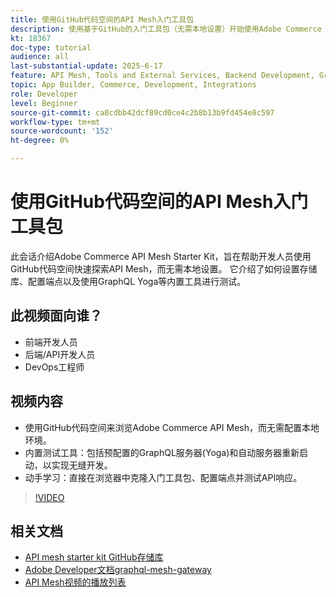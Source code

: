 ```yaml
---
title: 使用GitHub代码空间的API Mesh入门工具包
description: 使用基于GitHub的入门工具包（无需本地设置）开始使用Adobe Commerce API Mesh。
kt: 18367
doc-type: tutorial
audience: all
last-substantial-update: 2025-6-17
feature: API Mesh, Tools and External Services, Backend Development, GraphQL, Storefront
topic: App Builder, Commerce, Development, Integrations
role: Developer
level: Beginner
source-git-commit: ca8cdbb42dcf89cd0ce4c2b8b13b9fd454e8c597
workflow-type: tm+mt
source-wordcount: '152'
ht-degree: 0%

---
```



# 使用GitHub代码空间的API Mesh入门工具包

此会话介绍Adobe Commerce API Mesh Starter Kit，旨在帮助开发人员使用GitHub代码空间快速探索API Mesh，而无需本地设置。 它介绍了如何设置存储库、配置端点以及使用GraphQL Yoga等内置工具进行测试。

## 此视频面向谁？

* 前端开发人员
* 后端/API开发人员
* DevOps工程师

## 视频内容

* 使用GitHub代码空间来浏览Adobe Commerce API Mesh，而无需配置本地环境。
* 内置测试工具：包括预配置的GraphQL服务器(Yoga)和自动服务器重新启动，以实现无缝开发。
* 动手学习：直接在浏览器中克隆入门工具包、配置端点并测试API响应。

>[!VIDEO](https://video.tv.adobe.com/v/3464027?learn=on&enablevpops&captions=chi_hans)

## 相关文档

* [API mesh starter kit GitHub存储库](https://github.com/adobe-commerce/api-mesh-starter-kit)
* [Adobe Developer文档graphql-mesh-gateway](https://developer.adobe.com/graphql-mesh-gateway/)
* [API Mesh视频的播放列表](https://experienceleague.adobe.com/zh-hans/playlists/commerce-get-started-app-builder-and-api-mesh)
